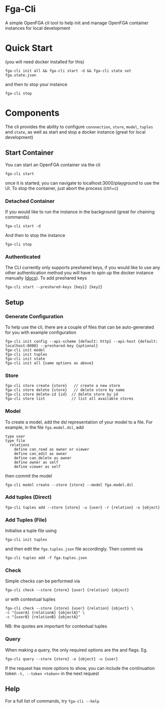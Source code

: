# Fga-Cli
A simple OpenFGA cli tool to help init and manage OpenFGA container instances for local development

# Quick Start
(you will need docker installed for this)
```
fga-cli init all && fga-cli start -d && fga-cli state set fga.state.json
```
and then to stop your instance
```
fga-cli stop
```


# Components
The cli provides the ability to configure `connnection`, `store`, `model`, `tuples` and `state`, as well as start and stop a docker instance (great for local development)

## Start Container
You can start an OpenFGA container via the cli
```
fga-cli start
```

once it is started, you can navigate to localhost:3000/playground to use the UI. To stop the container, just abort the process (ctrl+c)

### Detached Container
If you would like to run the instance in the background (great for chaining commands)
```
fga-cli start -d
```
And then to stop the instance
```
fga-cli stop
```

### Authenticated
The CLI currently only supports preshared keys, if you would like to use any other authentication method you will have to spin up the docker instance manually ([docs](https://openfga.dev/docs/getting-started/setup-openfga#configuring-the-server)). To add preshared keys
```
fga-cli start --preshared-keys {key1} {key2}
```

## Setup

### Generate Configuration
To help use the cli, there are a couple of files that can be auto-generated for you with example configuration
```
fga-cli init config --api-scheme {default: http} --api-host {default: localhost:8080} --preshared-key {optional}
fga-cli init model
fga-cli init tuples
fga-cli init state
fga-cli init all {same options as above}
```

### Store
```
fga-cli store create {store}   // create a new store
fga-cli store delete {store}   // delete store by name
fga-cli store delete-id {id}  // delete store by id
fga-cli store list            // list all available stores
```

### Model
To create a model, add the dsl representation of your model to a file. For example, in the file `fga.model.dsl`, add
```
type user
type file
  relations
    define can_read as owner or viewer
    define can_edit as owner
    define can_delete as owner
    define owner as self
    define viewer as self
```

then commit the model

```
fga-cli model create --store {store} --model fga.model.dsl
```

### Add tuples (Direct)
```
fga-cli tuples add --store {store} -u {user} -r {relation} -o {object}
```

### Add Tuples (File)
Initialise a tuple file using
```
fga-cli init tuples
```
and then edit the `fga.tuples.json` file accordingly. Then commit via
```
fga-cli tuples add -f fga.tuples.json
```

### Check
Simple checks can be performed via
```
fga-cli check --store {store} {user} {relation} {object}
```
or with contextual tuples
```
fga-cli check --store {store} {user} {relation} {object} \
-c "{userA} {relationA} {objectA}" \
-c "{userB} {relationB} {objectA}"
```
NB: the quotes are important for contextual tuples


### Query
When making a query, the only required options are the <store> and <object> flags. Eg.
```
fga-cli query --store {store} -o {object} -u {user}
```

If the request has more options to show, you can include the continuation token `-t, --token <token>` in the next request


## Help
For a full list of commands, try
```fga-cli --help```
